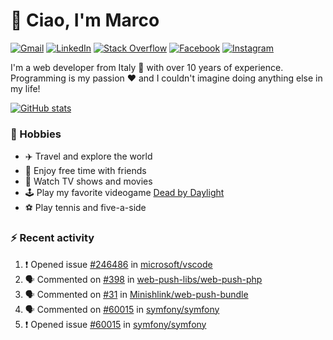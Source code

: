 # 👋 Ciao, I'm Marco

[![Gmail](https://img.shields.io/badge/Gmail-%23BB001B?style=flat-square&logo=gmail&logoColor=white)](mailto:gremo1982@gmail.com)
[![LinkedIn](https://img.shields.io/badge/LinkedIn-%230e76a8?style=flat-square&logo=linkedin)](https://www.linkedin.com/in/marco-polichetti)
[![Stack Overflow](https://img.shields.io/stackexchange/stackoverflow/r/220180?style=flat&logo=stackoverflow&label=Stack%20Overflow&color=%23F47F24)](https://stackoverflow.com/users/220180)
[![Facebook](https://img.shields.io/badge/-Facebook-%234267B2?style=flat-square&logo=facebook&logoColor=white)](https://www.facebook.com/marco.poliketti)
[![Instagram](https://img.shields.io/badge/-Instagram-%23C13584?style=flat-square&logo=instagram&logoColor=white)](https://www.instagram.com/marco.gremo)

I'm a web developer from Italy 🍕 with over 10 years of experience. Programming is my passion ❤️ and I couldn't imagine doing anything else in my life!

[![GitHub stats](https://github-readme-stats.vercel.app/api?username=gremo&show_icons=true&rank_icon=github&theme=transparent)](https://github.com/anuraghazra/github-readme-stats)

### 📅 Hobbies

- ✈️ Travel and explore the world
- 🍻 Enjoy free time with friends
- 🎥 Watch TV shows and movies
- 🕹️ Play my favorite videogame [Dead by Daylight](https://deadbydaylight.com)
- ⚽ Play tennis and five-a-side

### ⚡ Recent activity

<!--START_SECTION:activity-->
1. ❗ Opened issue [#246486](https://github.com/microsoft/vscode/issues/246486) in [microsoft/vscode](https://github.com/microsoft/vscode)
2. 🗣 Commented on [#398](https://github.com/web-push-libs/web-push-php/issues/398#issuecomment-2762941713) in [web-push-libs/web-push-php](https://github.com/web-push-libs/web-push-php)
3. 🗣 Commented on [#31](https://github.com/Minishlink/web-push-bundle/issues/31#issuecomment-2761361401) in [Minishlink/web-push-bundle](https://github.com/Minishlink/web-push-bundle)
4. 🗣 Commented on [#60015](https://github.com/symfony/symfony/issues/60015#issuecomment-2742634987) in [symfony/symfony](https://github.com/symfony/symfony)
5. ❗ Opened issue [#60015](https://github.com/symfony/symfony/issues/60015) in [symfony/symfony](https://github.com/symfony/symfony)
<!--END_SECTION:activity-->
